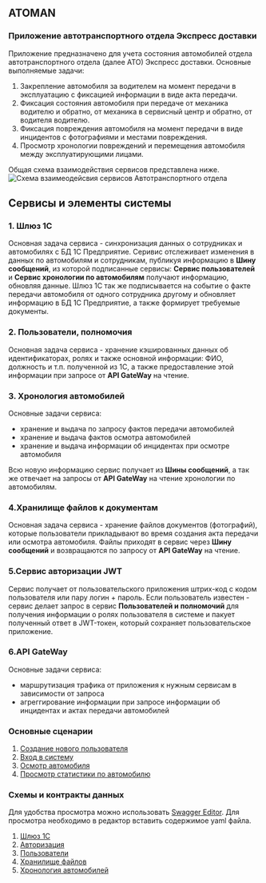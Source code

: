 ## ATOMAN 
### Приложение автотранспортного отдела Экспресс доставки

Приложение предназначено для учета состояния автомобилей отдела автотранспортного отдела (далее АТО) Экспресс доставки. 
Основные выполняемые задачи:
1. Закрепление автомобиля за водителем на момент передачи в эксплуатацию  с фиксацией информации в виде акта передачи.
2. Фиксация состояния автомобиля при передаче от механика водителю и обратно, от механика в сервисный центр и обратно, от водителя водителю.
3. Фиксация повреждения автомобиля на момент передачи в виде инцидентов с фотографиями и местами повреждения.
4. Просмотр хронологии повреждений и перемещения автомобиля между эксплуатирующими лицами.

Общая схема взаимодействия сервисов представлена ниже.
![Схема взаимеодейсвия сервисов Автотранспортного отдела](https://user-images.githubusercontent.com/60660331/184500954-84e04c79-8a9b-4d44-ac4b-bc89bfa6684a.png)

## Сервисы и элементы системы
### 1. Шлюз 1С
Основная задача сервиса - синхронизация данных о сотрудниках и автомобилях с БД 1С Предприятие. 
Серивис отслеживает изменения в данных по автомобилям и сотрудникам, публикуя информацию в **Шину сообщений**, из которой подписанные сервисы: **Сервис пользователей** и **Сервис хронологии по автомобилям** получают информацию, обновляя данные. Шлюз 1С так же подписывается на событие о факте передачи автомобиля от одного сотрудника другому и обновляет информацию в БД 1С Предприятие, а также формирует требуемые документы.

### 2. Пользователи, полномочия
Основная задача сервиса - хранение кэшированных данных об идентификаторах, ролях и также основной информации: ФИО, должность и т.п. полученной из 1С, а также предоставление этой информации при запросе от **API GateWay** на чтение.

### 3. Хронология автомобилей
Основные задачи сервиса: 
- хранение и выдача по запросу фактов передачи автомобилей
- хранение и выдача фактов осмотра автомобилей
- хранение и выдача информации об инцидентах при осмотре автомобиля

Всю новую информацию сервис получает из **Шины сообщений**, а так же отвечает на запросы от **API GateWay** на чтение хронологии по автомобилям.

### 4.Хранилище файлов к документам
Основная задача сервиса - хранение файлов документов (фотографий), которые пользователи прикладывают во время создания акта передачи или осмотра автомобиля. Файлы приходят в сервис через **Шину сообщений** и возвращаются по запросу от **API GateWay** на чтение.

### 5.Сервис авторизации JWT
Сервис получает от пользовательского приложения штрих-код с кодом пользователя или пару логин + пароль. Если пользователь известен - сервис делает запрос в сервис **Пользователей и полномочий** для получения информации о ролях пользователя в системе и пакует полученный ответ в JWT-токен, который сохраняет пользовательское приложение.

### 6.API GateWay
Основные задачи сервиса:
- маршрутизация трафика от приложения к нужным сервисам в зависимости от запроса
- агреггирование информации при запросе информации об инцидентах и актах передачи автомобилей

### Основные сценарии

1. [Создание нового пользователя](https://github.com/Flipmachin1001/ATOMAN/blob/4c3b932ed38f56b909cfe3a0433ce57d5f521d5d/%D0%A1%D1%86%D0%B5%D0%BD%D0%B0%D1%80%D0%B8%D0%B8/%D0%92%D1%85%D0%BE%D0%B4%20%D0%BF%D0%BE%D0%BB%D1%8C%D0%B7%D0%BE%D0%B2%D0%B0%D1%82%D0%B5%D0%BB%D1%8F%20%D0%B2%20%D1%81%D0%B8%D1%81%D1%82%D0%B5%D0%BC%D1%83.md)
2. [Вход в систему](https://github.com/Flipmachin1001/ATOMAN/blob/a287fcfc6eb49a8f208a8e19b63164d526f6a72a/%D0%A1%D1%86%D0%B5%D0%BD%D0%B0%D1%80%D0%B8%D0%B8/%D0%92%D1%85%D0%BE%D0%B4%20%D0%BF%D0%BE%D0%BB%D1%8C%D0%B7%D0%BE%D0%B2%D0%B0%D1%82%D0%B5%D0%BB%D1%8F%20%D0%B2%20%D1%81%D0%B8%D1%81%D1%82%D0%B5%D0%BC%D1%83.md)
3. [Осмотр автомобиля](https://github.com/Flipmachin1001/ATOMAN/blob/a287fcfc6eb49a8f208a8e19b63164d526f6a72a/%D0%A1%D1%86%D0%B5%D0%BD%D0%B0%D1%80%D0%B8%D0%B8/%D0%9E%D1%81%D0%BC%D0%BE%D1%82%D1%80%20%D0%B0%D0%B2%D1%82%D0%BE%D0%BC%D0%BE%D0%B1%D0%B8%D0%BB%D1%8F.md)
4. [Просмотр статистики по автомобилю](https://github.com/Flipmachin1001/ATOMAN/blob/01583602ce6f1dcce9e36b74dbb4b644ef9b46a4/%D0%A1%D1%86%D0%B5%D0%BD%D0%B0%D1%80%D0%B8%D0%B8/%D0%9F%D1%80%D0%BE%D1%81%D0%BC%D0%BE%D1%82%D1%80%20%D1%81%D1%82%D0%B0%D1%82%D0%B8%D1%81%D1%82%D0%B8%D0%BA%D0%B8%20%D0%BF%D0%BE%20%D0%B0%D0%B2%D1%82%D0%BE%D0%BC%D0%BE%D0%B1%D0%B8%D0%BB%D1%8E.md)

### Схемы и контракты данных
Для удобства просмотра можно использовать [Swagger Editor](https://editor.swagger.io/). 
Для просмотра необходимо в редактор вставить содержимое yaml файла.

1. [Шлюз 1С](https://github.com/Flipmachin1001/ATOMAN/blob/df67877bb38a561232939f3a3d486c2d765071d3/%D0%9A%D0%BE%D0%BD%D1%82%D1%80%D0%B0%D0%BA%D1%82%D1%8B/Gateway_1C.yaml)
2. [Авторизация](https://github.com/Flipmachin1001/ATOMAN/blob/df67877bb38a561232939f3a3d486c2d765071d3/%D0%9A%D0%BE%D0%BD%D1%82%D1%80%D0%B0%D0%BA%D1%82%D1%8B/Auth.yaml)
3. [Пользователи](https://github.com/Flipmachin1001/ATOMAN/blob/df67877bb38a561232939f3a3d486c2d765071d3/%D0%9A%D0%BE%D0%BD%D1%82%D1%80%D0%B0%D0%BA%D1%82%D1%8B/Users.yaml)
4. [Хранилище файлов](https://github.com/Flipmachin1001/ATOMAN/blob/df67877bb38a561232939f3a3d486c2d765071d3/%D0%9A%D0%BE%D0%BD%D1%82%D1%80%D0%B0%D0%BA%D1%82%D1%8B/Storage.yaml)
5. [Хронология автомобилей](https://github.com/Flipmachin1001/ATOMAN/blob/df67877bb38a561232939f3a3d486c2d765071d3/%D0%9A%D0%BE%D0%BD%D1%82%D1%80%D0%B0%D0%BA%D1%82%D1%8B/CarSharing.yaml)
